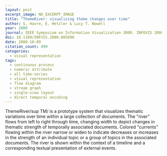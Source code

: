 ```yaml
---
layout: post
excerpt_image: NO_EXCERPT_IMAGE
title: "ThemeRiver: visualizing theme changes over time"
author: S. Havre, E. Hetzler & Lucy T. Nowell
year: 2000
journal: IEEE Symposium on Information Visualization 2000. INFOVIS 2000. Proceedings
doi: 10.1109/INFVIS.2000.885098
date: 2000-10-09
citation_count: 499
categories:
  - visual representation
tags:
  - continuous process
  - numeric attribute
  - all time-series
  - visual representation
  - flow diagram
  - stream graph
  - single-view layout
  - direct temporal encoding
---
```

ThemeRiver/sup TM/ is a prototype system that visualizes thematic variations over time within a large collection of documents. The "river" flows from left to right through time, changing width to depict changes in thematic strength of temporally associated documents. Colored "currents" flowing within the river narrow or widen to indicate decreases or increases in the strength of an individual topic or a group of topics in the associated documents. The river is shown within the context of a timeline and a corresponding textual presentation of external events.
